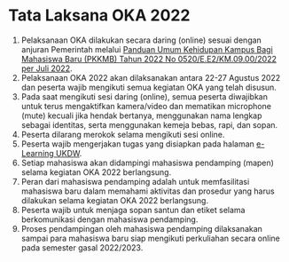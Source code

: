 # Tata Laksana OKA 2022

1. Pelaksanaan OKA dilakukan secara daring (online) sesuai dengan anjuran Pemerintah melalui [Panduan Umum Kehidupan Kampus Bagi Mahasiswa Baru (PKKMB) Tahun 2022 No 0520/E.E2/KM.09.00/2022 per Juli 2022](http://dikti.kemdikbud.go.id/wp-content/uploads/2022/06/Panduan-PKKMB-2022.pdf).
2. Pelaksanaan OKA 2022 akan dilaksanakan antara 22-27 Agustus 2022 dan peserta wajib mengikuti semua kegiatan OKA yang telah disusun.
3. Pada saat mengikuti sesi daring (online), semua peserta diwajibkan untuk terus mengaktifkan kamera/video dan mematikan microphone (mute) kecuali jika hendak bertanya, menggunakan nama lengkap sebagai identitas, serta menggunakan kemeja bebas, rapi, dan sopan.
4. Peserta dilarang merokok selama mengikuti sesi online.
5. Peserta wajib mengerjakan tugas yang disiapkan pada halaman [e-Learning UKDW](https://lms.ukdw.ac.id).
6. Setiap mahasiswa akan didampingi mahasiswa pendamping (mapen) selama kegiatan OKA 2022 berlangsung.
7. Peran dari mahasiswa pendamping adalah untuk memfasilitasi mahasiswa baru dalam memahami aktivitas dan prosedur yang harus dilakukan selama kegiatan OKA 2022 berlangsung.
8. Peserta wajib untuk menjaga sopan santun dan etiket selama berkomunikasi dengan mahasiswa pendamping.
9. Proses pendampingan oleh mahasiswa pendamping dilaksanakan sampai para mahasiswa baru siap mengikuti perkuliahan secara online pada semester gasal 2022/2023.

